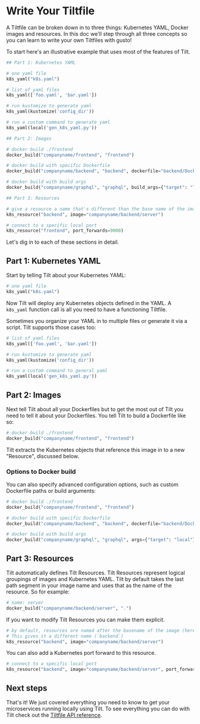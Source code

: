 # Write Your Tiltfile

A Tiltfile can be broken down in to three things: Kubernetes YAML, Docker images
and resources.  In this doc we'll step through all three concepts so you can
learn to write your own Tiltfiles with gusto!

To start here's an illustrative example that uses most of the features of Tilt.

```python
## Part 1: Kubernetes YAML

# one yaml file
k8s_yaml("k8s.yaml")

# list of yaml files
k8s_yaml(['foo.yaml', 'bar.yaml'])

# run kustomize to generate yaml
k8s_yaml(kustomize('config_dir'))

# run a custom command to generate yaml
k8s_yaml(local('gen_k8s_yaml.py'))

## Part 2: Images

# docker build ./frontend
docker_build("companyname/frontend", "frontend")

# docker build with specific Dockerfile
docker_build("companyname/backend", "backend", dockerfile="backend/Dockerfile.dev")

# docker build with build args
docker_build("companyname/graphql", "graphql", build_args={"target": "local"})

## Part 3: Resources

# give a resource a name that's different than the base name of the image
k8s_resource("backend", image="companyname/backend/server")

# connect to a specific local port
k8s_resource("frontend", port_forwards=9000)
```

Let's dig in to each of these sections in detail.

## Part 1: Kubernetes YAML
Start by telling Tilt about your Kubernetes YAML:

```python
# one yaml file
k8s_yaml("k8s.yaml")
```

Now Tilt will deploy any Kubernetes objects defined in the YAML. A `k8s_yaml`
function call is all you need to have a functioning Tiltfile.

Sometimes you organize your YAML in to multiple files or generate it via a
script. Tilt supports those cases too:

```python
# list of yaml files
k8s_yaml(['foo.yaml', 'bar.yaml'])

# run kustomize to generate yaml
k8s_yaml(kustomize('config_dir'))

# run a custom command to general yaml
k8s_yaml(local('gen_k8s_yaml.py'))
```

## Part 2: Images

Next tell Tilt about all your Dockerfiles but to get the most out of Tilt you
need to tell it about your Dockerfiles. You tell Tilt to build a Dockerfile like
so:

```python
# docker build ./frontend
docker_build("companyname/frontend", "frontend")
```

Tilt extracts the Kubernetes objects that reference this image in to a new
"Resource", discussed below.

### Options to Docker build

You can also specify advanced configuration options, such as custom Dockerfile
paths or build arguments:

```python
# docker build ./frontend
docker_build("companyname/frontend", "frontend")

# docker build with specific Dockerfile
docker_build("companyname/backend", "backend", dockerfile="backend/Dockerfile.dev")

# docker build with build args
docker_build("companyname/graphql", "graphql", args={"target": "local"})
```

## Part 3: Resources

Tilt automatically defines Tilt Resources. Tilt Resources represent logical
groupings of images and Kubernetes YAML.  Tilt by default takes the last path
segment in your image name and uses that as the name of the resource. So for
example:

```python
# name: server
docker_build("companyname/backend/server", ".")
```

If you want to modify Tilt Resources you can make them explicit.

```python
# by default, resources are named after the basename of the image (here, `server`).
# This gives it a different name (`backend`)
k8s_resource("backend", image="companyname/backend/server")
```

You can also add a Kubernetes port forward to this resource.

```python
# connect to a specific local port
k8s_resource("backend", image="companyname/backend/server", port_forwards=9000)
```

## Next steps

That's it! We just covered everything you need to know to get your microservices
running locally using Tilt.  To see everything you can do with Tilt check out
the [Tiltfile API reference](api.html).

